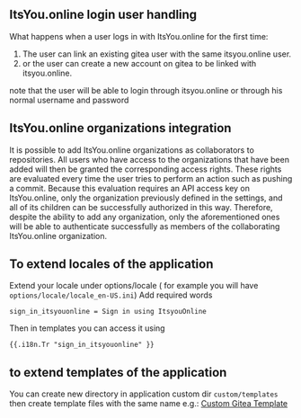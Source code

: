 ## ItsYou.online login user handling

What happens when a user logs in with ItsYou.online for the first time:

1. The user can link an existing gitea user with the same itsyou.online user.
2. or the user can create a new account on gitea to be linked with itsyou.online.

note that the user will be able to login through itsyou.online or through his normal username and password

## ItsYou.online organizations integration

It is possible to add ItsYou.online organizations as collaborators to repositories.
All users who have access to the organizations that have been added will then be
granted the corresponding access rights. These rights are evaluated every time the user
tries to perform an action such as pushing a commit. Because this evaluation requires
an API access key on ItsYou.online, only the organization previously defined in the
settings, and all of its children can be successfully authorized in this way. Therefore,
despite the ability to add any organization, only the aforementioned ones will be able
to authenticate successfully as members of the collaborating ItsYou.online organization.


## To extend locales of the application
Extend your locale under options/locale ( for example you will have `options/locale/locale_en-US.ini`)
Add required words

```
sign_in_itsyouonline = Sign in using ItsyouOnline

```
Then in templates you can access it using
```
{{.i18n.Tr "sign_in_itsyouonline" }}
```

## to extend templates of the application
You can create new directory in application custom dir `custom/templates` then create template files with the same name
e.g.: [Custom Gitea Template](`https://github.com/Incubaid/gitea_templates`)
